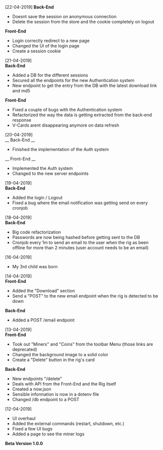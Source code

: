 [22-04-2019]
__Back-End__
- Doesnt save the session on anonymous connection
- Delete the session from the store and the cookie completely on logout

__Front-End__
- Login correctly redirect to a new page
- Changed the UI of the login page
- Create a session cookie

[21-04-2019]  
__Back-End__
- Added a DB for the different sessions
- Secured all the endpoints for the new Authentication system
- New endpoint to get the entry from the DB with the latest download link and md5

__Front-End__
- Fixed a couple of bugs with the Authentication system
- Refactorized the way the data is getting extracted from the back-end response
- V-Cards arent disappearing anymore on data refresh

[20-04-2019]  
__ Back-End __
- Finished the implementation of the Auth system

__ Front-End __
- Implemented the Auth system 
- Changed to the new server endpoints 

[19-04-2019]  
__Back-End__
- Added the login / Logout
- Fixed a bug where the email notification was getting send on every cronjob

[18-04-2019]  
__Back-End__
- Big code refactorization
- Passwords are now being hashed before getting sent to the DB 
- Cronjob every 1m to send an email to the user when the rig as been offline for more than 2 minutes (user account needs to be an email)

[16-04-2019]  
- My 3rd child was born

[14-04-2019]  
__Front-End__
- Added the "Download" section
- Send a "POST" to the new email endpoint when the rig is detected to be down

__Back-End__
- Added a POST /email endpoint

[13-04-2019]  
__Front-End__
- Took out "Miners" and "Coins" from the toolbar Menu (those links are deprecated)
- Changed the background image to a solid color
- Create a "Delete" button in the rig's card

__Back-End__
- New endpoints "/delete"
- Deals with API from the Front-End and the Rig itself
- Created a now.json
- Sensible information is now in a dotenv file
- Changed /db endpoint to a POST

[12-04-2019] 
- UI overhaul
- Added the external commands (restart, shutdown, etc.)
- Fixed a few UI bugs
- Added a page to see the miner logs

__Beta Version 1.0.0__